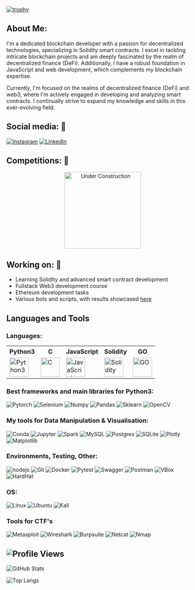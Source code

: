 [![trophy](https://github-profile-trophy.vercel.app/?username=merttanitan1&theme=juicyfresh)](https://github.com/ryo-ma/github-profile-trophy)

## About Me:

I'm a dedicated blockchain developer with a passion for decentralized technologies, specializing in Solidity smart contracts. I excel in tackling intricate blockchain projects and am deeply fascinated by the realm of decentralized finance (DeFi). Additionally, I have a robust foundation in JavaScript and web development, which complements my blockchain expertise.

Currently, I'm focused on the realms of decentralized finance (DeFi) and web3, where I'm actively engaged in developing and analyzing smart contracts. I continually strive to expand my knowledge and skills in this ever-evolving field.

## Social media: 🎤

[![Instagram](https://img.shields.io/badge/Instagram-E4405F?style=for-the-badge&logo=instagram&logoColor=white)](https://instagram.com/merttanitan)
[![LinkedIn](https://img.shields.io/badge/LinkedIn-0077B5?style=for-the-badge&logo=linkedin&logoColor=white)](https://linkedin.com/in/merttanitan)


## Competitions: 🏅

<div align="center">
    <img src="https://media.giphy.com/media/xTiIzJSKB4l7xTouE8/giphy.gif" alt="Under Construction" width="200"/>
</div>

## Working on: 🚀

- Learning Solidity and advanced smart contract development
- Fullstack Web3 development course
- Ethereum development tasks
- Various bots and scripts, with results showcased [here](https://github.com/username)

## Languages and Tools

### Languages:

<table>
  <tr>
    <th>Python3</th>
    <th>C</th>
    <th>JavaScript</th>
    <th>Solidity</th>
    <th>GO</th>
  </tr>
  <tr>
    <td><img src="https://img.shields.io/badge/Python3-F7DF1E?logo=python&logoColor=white" alt="Python3" width="50"/></td>
    <td><img src="https://img.shields.io/badge/C-00599C?logo=c&logoColor=white" alt="C" width="50"/></td>
    <td><img src="https://img.shields.io/badge/JavaScript-F7DF1E?logo=javascript&logoColor=white" alt="JavaScript" width="50"/></td>
    <td><img src="https://img.shields.io/badge/Solidity-363636?logo=solidity&logoColor=white" alt="Solidity" width="50"/></td>
    <td><img src="https://img.shields.io/badge/GO-00ADD8?logo=go&logoColor=white" alt="GO" width="50"/></td>
  </tr>
</table>

### Best frameworks and main libraries for Python3:
![Pytorch](https://img.shields.io/badge/Pytorch-EE4C2C)
![Selenium](https://img.shields.io/badge/Selenium-43B02A)
![Numpy](https://img.shields.io/badge/Numpy-013243)
![Pandas](https://img.shields.io/badge/Pandas-150458)
![Sklearn](https://img.shields.io/badge/Sklearn-F7931E)
![OpenCV](https://img.shields.io/badge/OpenCV-5C3EE8)

### My tools for Data Manipulation & Visualisation:
![Conda](https://img.shields.io/badge/Conda-44A833)
![Jupyter](https://img.shields.io/badge/Jupyter-F37626)
![Spark](https://img.shields.io/badge/Spark-E25A1C)
![MySQL](https://img.shields.io/badge/MySQL-4479A1)
![Postgres](https://img.shields.io/badge/Postgres-336791)
![SQLite](https://img.shields.io/badge/SQLite-003B57)
![Plotly](https://img.shields.io/badge/Plotly-3F4F75)
![Matplotlib](https://img.shields.io/badge/Matplotlib-11557C)

### Environments, Testing, Other:
![nodejs](https://img.shields.io/badge/nodejs-339933)
![Git](https://img.shields.io/badge/Git-F05032)
![Docker](https://img.shields.io/badge/Docker-2496ED)
![Pytest](https://img.shields.io/badge/Pytest-0A9EDC)
![Swagger](https://img.shields.io/badge/Swagger-85EA2D)
![Postman](https://img.shields.io/badge/Postman-FF6C37)
![VBox](https://img.shields.io/badge/VBox-183A61)
![HardHat](https://img.shields.io/badge/HardHat-FFCB2B)

### OS:
![Linux](https://img.shields.io/badge/Linux-FCC624)
![Ubuntu](https://img.shields.io/badge/Ubuntu-E95420)
![Kali](https://img.shields.io/badge/Kali-557C94)

### Tools for CTF's
![Metasploit](https://img.shields.io/badge/Metasploit-319DFF)
![Wireshark](https://img.shields.io/badge/Wireshark-1679A7)
![Burpsuite](https://img.shields.io/badge/Burpsuite-FF6F00)
![Netcat](https://img.shields.io/badge/Netcat-000000)
![Nmap](https://img.shields.io/badge/Nmap-4682B4)

## ![Profile Views](https://komarev.com/ghpvc/?username=yourusername)

![GitHub Stats](https://github-readme-stats.vercel.app/api?username=yourusername&show_icons=true&theme=radical)

![Top Langs](https://github-readme-stats.vercel.app/api/top-langs/?username=yourusername&layout=compact&theme=radical)
